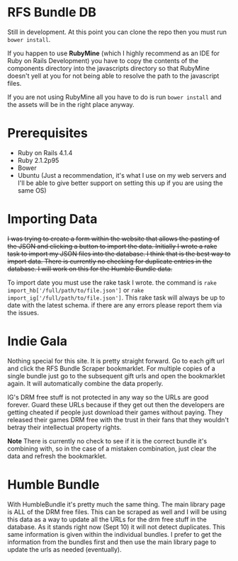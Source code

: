 RFS Bundle DB
=============

Still in development. At this point you can clone the repo then you must run `bower install`.
    
If you happen to use **RubyMine** (which I highly recommend as an IDE for Ruby on Rails Development) 
you have to copy the contents of the components directory into the javascripts directory so that
RubyMine doesn't yell at you for not being able to resolve the path to the javascript files. 

If you are not using RubyMine all you have to do is run `bower install` and the assets will be in the right place anyway.

Prerequisites
=============

* Ruby on Rails 4.1.4
* Ruby 2.1.2p95
* Bower
* Ubuntu (Just a recommendation, it's what I use on my web servers and I'll be able to give better support on setting this 
up if you are using the same OS)

Importing Data
==============

~~I was trying to create a form within the website that allows the pasting of the JSON and clicking a button to import the 
data. Initially I wrote a rake task to import my JSON files into the database. I think that is the best way to import data.
There is currently no checking for duplicate entries in the database. I will work on this for the Humble Bundle data.~~
 
 To import date you must use the rake task I wrote. the command is `rake import_hb['/full/path/to/file.json']` or 
 `rake import_ig['/full/path/to/file.json']`. This rake task will always be up to date with the latest schema. if there are
 any errors please report them via the issues. 

Indie Gala
==========

Nothing special for this site. It is pretty straight forward. Go to each gift url and click the RFS Bundle Scraper bookmarklet. For multiple
copies of a single bundle just go to the subsequent gift urls and open the bookmarklet again. It will automatically 
combine the data properly. 

IG's DRM free stuff is not protected in any way so the URLs are good forever. Guard these URLs because if they get out then
the developers are getting cheated if people just download their games without paying. They released their games DRM free
with the trust in their fans that they wouldn't betray their intellectual property rights. 

**Note** There is currently no check to see if it is the correct bundle it's combining with, so in the case of a mistaken
combination, just clear the data and refresh the bookmarklet.

Humble Bundle
=============
With HumbleBundle it's pretty much the same thing. The main library page is ALL of the DRM free files. This can be scraped
as well and I will be using this data as a way to update all the URLs for the drm free stuff in the database. As it stands
right now (Sept 10) it will not detect duplicates. This same information is given within the individual bundles. I prefer
to get the information from the bundles first and then use the main library page to update the urls as needed (eventually). 